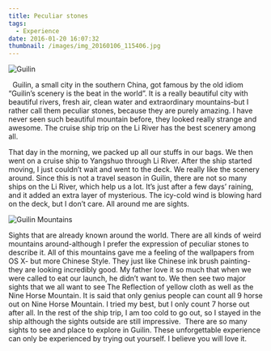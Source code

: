```yaml
---
title: Peculiar stones
tags:
  - Experience
date: 2016-01-20 16:07:32
thumbnail: /images/img_20160106_115406.jpg
---
```


![Guilin](/images/pano_20160106_173732.jpg)

  Guilin, a small city in the southern China, got famous by the old idiom “Guilin’s scenery is the beat in the world”. It is a really beautiful city with beautiful rivers, fresh air, clean water and extraordinary mountains-but I rather call them peculiar stones, because they are purely amazing. I have never seen such beautiful mountain before, they looked really strange and awesome. The cruise ship trip on the Li River has the best scenery among all.
<!--more-->

That day in the morning, we packed up all our stuffs in our bags. We then went on a cruise ship to Yangshuo through Li River. After the ship started moving, I just couldn’t wait and went to the deck. We really like the scenery around. Since this is not a travel season in Guilin, there are not so many ships on the Li River, which help us a lot. It’s just after a few days’ raining, and it added an extra layer of mysterious. The icy-cold wind is blowing hard on the deck, but I don’t care. All around me are sights.

 ![Guilin Mountains](/images/img_20160106_115406.jpg)

 Sights that are already known around the world. There are all kinds of weird mountains around-although I prefer the expression of peculiar stones to describe it. All of this mountains gave me a feeling of the wallpapers from OS X- but more Chinese Style. They just like Chinese ink brush painting- they are looking incredibly good. My father love it so much that when we were called to eat our launch, he didn’t want to. We then see two major sights that we all want to see The Reflection of yellow cloth as well as the Nine Horse Mountain. It is said that only genius people can count all 9 horse out on Nine Horse Mountain. I tried my best, but I only count 7 horse out after all. In the rest of the ship trip, I am too cold to go out, so I stayed in the ship although the sights outside are still impressive.  There are so many sights to see and place to explore in Guilin. These unforgettable experience can only be experienced by trying out yourself. I believe you will love it.